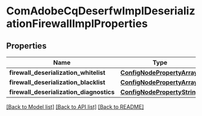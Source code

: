 # ComAdobeCqDeserfwImplDeserializationFirewallImplProperties

## Properties
Name | Type | Description | Notes
------------ | ------------- | ------------- | -------------
**firewall_deserialization_whitelist** | [**ConfigNodePropertyArray**](ConfigNodePropertyArray.md) |  | [optional] 
**firewall_deserialization_blacklist** | [**ConfigNodePropertyArray**](ConfigNodePropertyArray.md) |  | [optional] 
**firewall_deserialization_diagnostics** | [**ConfigNodePropertyString**](ConfigNodePropertyString.md) |  | [optional] 

[[Back to Model list]](../README.md#documentation-for-models) [[Back to API list]](../README.md#documentation-for-api-endpoints) [[Back to README]](../README.md)


